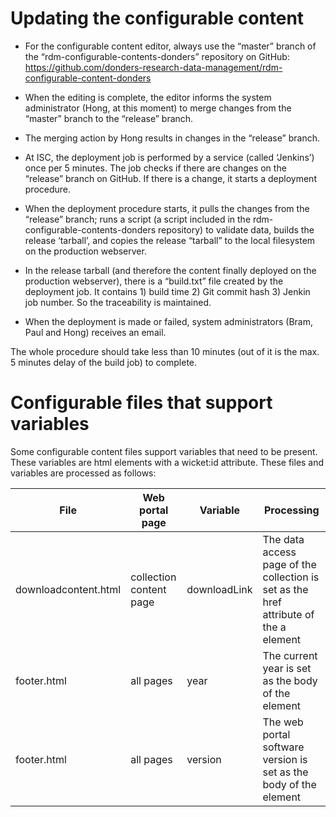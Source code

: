 # Updating the configurable content

- For the configurable content editor, always use the “master” branch of the “rdm-configurable-contents-donders” repository on GitHub: https://github.com/donders-research-data-management/rdm-configurable-content-donders

- When the editing is complete, the editor informs the system administrator (Hong, at this moment) to merge changes from the “master” branch to the “release” branch.

- The merging action by Hong results in changes in the “release” branch.

- At ISC, the deployment job is performed by a service (called ‘Jenkins’) once per 5 minutes.  The job checks if there are changes on the “release” branch on GitHub.  If there is a change, it starts a deployment procedure.

- When the deployment procedure starts, it pulls the changes from the “release” branch; runs a script (a script included in the rdm-configurable-contents-donders repository) to validate data, builds the release ‘tarball’, and copies the release “tarball” to the local filesystem on the production webserver.

- In the release tarball (and therefore the content finally deployed on the production webserver), there is a “build.txt” file created by the deployment job.  It contains 1) build time 2) Git commit hash 3) Jenkin job number.  So the traceability is maintained.

- When the deployment is made or failed, system administrators (Bram, Paul and Hong) receives an email.

The whole procedure should take less than 10 minutes (out of it is the max. 5 minutes delay of the build job) to complete.

# Configurable files that support variables
Some configurable content files support variables that need to be present. These variables are html elements with a wicket:id attribute. These files and variables are processed as follows:

|File|Web portal page|Variable|Processing|
| --- | --- | --- | --- |
|downloadcontent.html|collection content page|downloadLink|The data access page of the collection is set as the href attribute of the a element|
|footer.html|all pages|year|The current year is set as the body of the element|
|footer.html|all pages|version|The web portal software version is set as the body of the element|

